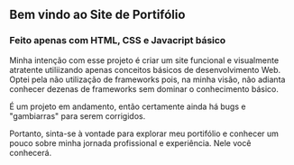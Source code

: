 ## Bem vindo ao Site de Portifólio

### Feito apenas com HTML, CSS e Javacript básico

Minha intenção com esse projeto é criar um site funcional e visualmente atratente utiliizando apenas conceitos básicos de desenvolvimento Web. Optei pela não utilização de frameworks pois, na minha visão, não adianta conhecer dezenas de frameworks sem dominar o conhecimento básico. 

É um projeto em andamento, então certamente ainda há bugs e "gambiarras" para serem corrigidos.

Portanto, sinta-se à vontade para explorar meu portifólio e conhecer um pouco sobre minha jornada profissional e experiência. Nele você conhecerá.
